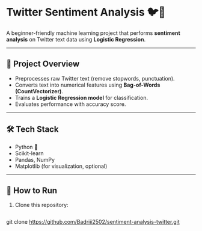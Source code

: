 # Twitter Sentiment Analysis 🐦💬

A beginner-friendly machine learning project that performs **sentiment analysis** on Twitter text data using **Logistic Regression**.

---

## 📌 Project Overview
- Preprocesses raw Twitter text (remove stopwords, punctuation).
- Converts text into numerical features using **Bag-of-Words (CountVectorizer)**.
- Trains a **Logistic Regression model** for classification.
- Evaluates performance with accuracy score.

---

## 🛠️ Tech Stack
- Python 🐍  
- Scikit-learn  
- Pandas, NumPy  
- Matplotlib (for visualization, optional)

---

## 🚀 How to Run
1. Clone this repository:
   ```bash
  git clone https://github.com/Badriii2502/sentiment-analysis-twitter.git

